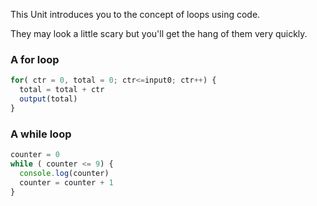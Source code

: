 This Unit introduces you to the concept of loops using code.

They may look a little scary but you'll get the hang of them very quickly.

### A for loop
```javascript
for( ctr = 0, total = 0; ctr<=input0; ctr++) {
  total = total + ctr
  output(total)
}
```

### A while loop
```javascript
counter = 0
while ( counter <= 9) {
  console.log(counter)
  counter = counter + 1
}
```
